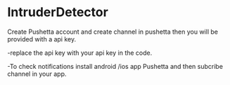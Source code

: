 # IntruderDetector
Create Pushetta account and create channel in pushetta then you will be provided with a api key.

-replace the api key with your api key in the code.

-To check notifications install android /ios app Pushetta and then subcribe channel in your app.
